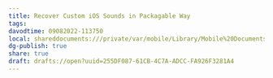 ```yaml
---
title: Recover Custom iOS Sounds in Packagable Way
tags: 
davodtime: 09082022-113750
local: shareddocuments:///private/var/mobile/Library/Mobile%20Documents/iCloud~md~obsidian/Documents/OBSHIDDIAN/drafts/255DF087-61CB-4C7A-ADCC-FA926F3281A4.md
dg-publish: true
share: true
draft: drafts://open?uuid=255DF087-61CB-4C7A-ADCC-FA926F3281A4
---
```

